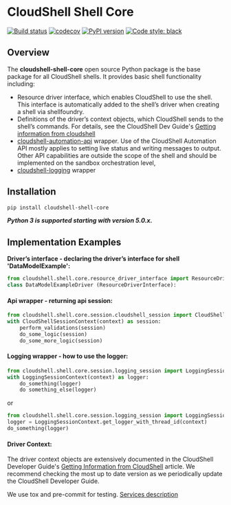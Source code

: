 # CloudShell Shell Core

[![Build status](https://github.com/QualiSystems/cloudshell-shell-core/workflows/CI/badge.svg?branch=master)](https://github.com/QualiSystems/cloudshell-shell-core/actions?query=branch%3Amaster)
[![codecov](https://codecov.io/gh/QualiSystems/cloudshell-shell-core/branch/master/graph/badge.svg)](https://codecov.io/gh/QualiSystems/cloudshell-shell-core)
[![PyPI version](https://badge.fury.io/py/cloudshell-shell-core.svg)](https://badge.fury.io/py/cloudshell-shell-core)
[![Code style: black](https://img.shields.io/badge/code%20style-black-000000.svg)](https://github.com/python/black)

## Overview

The **cloudshell-shell-core** open source Python package is the base package for all CloudShell shells. It provides basic shell functionality including:
- Resource driver interface, which enables CloudShell to use the shell. This interface is automatically added to the shell’s driver when creating a shell via shellfoundry.
- Definitions of the driver’s context objects, which CloudShell sends to the shell’s commands. For details, see the CloudShell Dev Guide's [Getting information from cloudshell](https://devguide.quali.com/shells/9.3.0/getting-information-from-cloudshell.html)
- [cloudshell-automation-api](https://help.quali.com/Online%20Help/0.0/Python-API/) wrapper. Use of the CloudShell Automation API mostly applies to setting live status and writing messages to output. Other API capabilities are outside the scope of the shell and should be implemented on the sandbox orchestration level,
- [cloudshell-logging](https://github.com/QualiSystems/cloudshell-logging/blob/dev/README.md) wrapper

## Installation
```bash
pip install cloudshell-shell-core
```

**_Python 3 is supported starting with version 5.0.x._**

## Implementation Examples

**Driver’s interface - declaring the driver’s interface for shell 'DataModelExample':**
```python
from cloudshell.shell.core.resource_driver_interface import ResourceDriverInterface
class DataModelExampleDriver (ResourceDriverInterface):
```
#### Api wrapper - returning api session:
```python
from cloudshell.shell.core.session.cloudshell_session import CloudShellSessionContext
with CloudShellSessionContext(context) as session:
    perform_validations(session)
    do_some_logic(session)
    do_some_more_logic(session)
```
#### Logging wrapper - how to use the logger:
```python
from cloudshell.shell.core.session.logging_session import LoggingSessionContext 
with LoggingSessionContext(context) as logger:
    do_something(logger)
    do something_else(logger)
```
or
```python
from cloudshell.shell.core.session.logging_session import LoggingSessionContext 
logger = LoggingSessionContext.get_logger_with_thread_id(context)
do_something(logger)
```

#### Driver Context:

The driver context objects are extensively documented in the CloudShell Developer Guide's [Getting Information from CloudShell](https://devguide.quali.com/shells/9.3.0/getting-information-from-cloudshell.html) article. We recommend checking the most up to date version as we periodically update the CloudShell Developer Guide.


We use tox and pre-commit for testing. [Services description](https://github.com/QualiSystems/cloudshell-package-repo-template#description-of-services)
